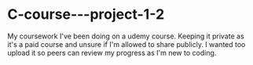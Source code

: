 # C-course---project-1-2
My coursework I've been doing on a udemy course. Keeping it private as it's a paid course and unsure if I'm allowed to share publicly. I wanted too upload it so peers can review my progress as I'm new to coding. 
